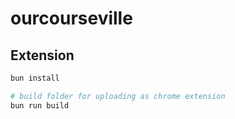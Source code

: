 # ourcourseville

## Extension
```bash
bun install

# build folder for uploading as chrome extension
bun run build
```